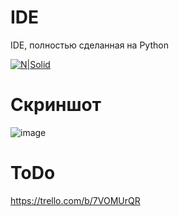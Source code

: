 # IDE

IDE, полностью сделанная на Python

[![N|Solid](https://i3.ytimg.com/vi/_lpgZ8F38-E/maxresdefault.jpg)](https://www.youtube.com/watch?v=_lpgZ8F38-E)
# Скриншот
![image](https://user-images.githubusercontent.com/69617058/146648504-58e11188-b92c-4c84-83c5-119e644d34d0.png)
# ToDo
https://trello.com/b/7VOMUrQR

